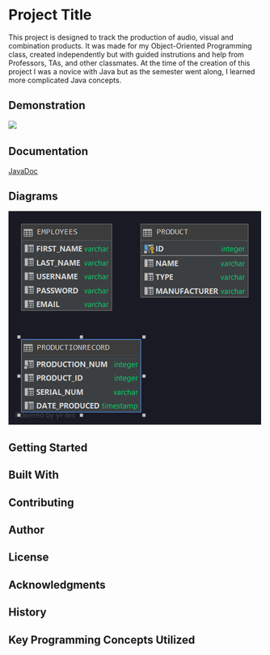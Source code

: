 # Project Title
This project is designed to track the production of audio, visual and combination products.
It was made for my Object-Oriented Programming class, created independently but with guided instrutions
and help from Professors, TAs, and other classmates. At the time of the creation of this project
I was a novice with Java but as the semester went along, I learned more complicated Java concepts.

## Demonstration
![](https://tanis-02.github.io/ProductTracking/src/working/product_project.gif)

## Documentation
[JavaDoc](https://tanis-02.github.io/ProductTracking/docs/index.html)

## Diagrams

![Image description](./src/working/PUBLIC.png)
## Getting Started


## Built With


## Contributing


## Author


## License


## Acknowledgments


## History


## Key Programming Concepts Utilized

